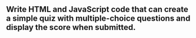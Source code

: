##   Write HTML and JavaScript code that can create a simple quiz with multiple-choice questions and display the score when submitted.
